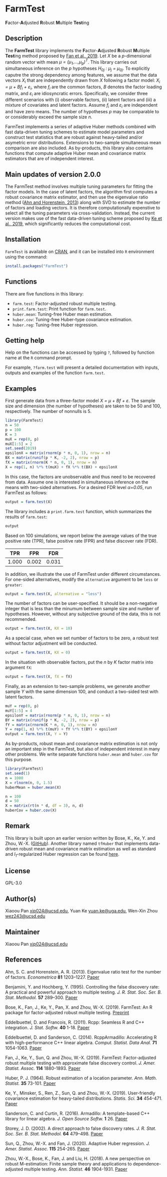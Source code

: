 # FarmTest

**F**actor-**A**djusted **R**obust **M**ultiple **Test**ing

## Description

The **FarmTest** library implements the **F**actor-**A**djusted **R**obust **M**ultiple **Test**ing method proposed by [Fan et al., 2019](https://www.tandfonline.com/doi/full/10.1080/01621459.2018.1527700). Let *X* be a *p*-dimensional random vector with mean *&mu; = (&mu;<sub>1</sub>,...,&mu;<sub>p</sub>)<sup>T</sup>*. This library carries out simultaneous inference on the *p* hypotheses *H<sub>0j</sub> : &mu;<sub>j</sub> = &mu;<sub>0j</sub>*.
To explicitly caputre the strong dependency among features, we assume that the data vectors *X<sub>i</sub>* that are independently drawn from *X* following a factor model: *X<sub>i</sub> = &mu; + Bf<sub>i</sub> + &epsilon;<sub>i</sub>*, where *f<sub>i</sub>* are the common factors, *B* denotes the factor loading matrix, and *&epsilon;<sub>i</sub>* are idiosyncratic errors. Specifically, we consider three different scenarios with (i) observable factors, (ii) latent factors and (iii) a mixture of covariates and latent factors. Assume *f<sub>i</sub>* and *&epsilon;<sub>i</sub>* are independent and have zero means. The number of hypotheses *p* may be comparable to or considerably exceed the sample size *n*.

FarmTest implements a series of adaptive Huber methods combined with fast data-driven tuning schemes to estimate model parameters and construct test statistics that are robust against heavy-tailed and/or asymetric error distributions. Extensions to two-sample simultaneous mean comparison are also included. As by-products, this library also contains functions that compute adaptive Huber mean and covariance matrix estimators that are of independent interest.

## Main updates of version 2.0.0

The FarmTest method involves multiple tuning parameters for fitting the factor models. In the case of latent factors, the algorithm first computes a robust covariance matrix estimator, and then use the eigenvalue ratio method ([Ahn and Horenstein, 2013](https://onlinelibrary.wiley.com/doi/abs/10.3982/ECTA8968)) along with SVD to estimate the number of factors and loading vectors. It is therefore computationally expenstive to select all the tuning parameters via cross-validation. Instead, the current version makes use of the fast data-driven tuning scheme proposed by [Ke et al., 2019](https://projecteuclid.org/euclid.ss/1570780979), which significantly reduces the computational cost.

## Installation

`FarmTest` is available on [CRAN](https://CRAN.R-project.org/package=FarmTest), and it can be installed into `R` environment using the command:

```r
install.packages("FarmTest")
```

## Functions

There are five functions in this library:

* `farm.test`: Factor-adjusted robust multiple testing.
* `print.farm.test`: Print function for `farm.test`.
* `huber.mean`: Tuning-free Huber mean estimation.
* `huber.cov`: Tuning-free Huber-type covariance estimation.
* `huber.reg`: Tuning-free Huber regression.

## Getting help

Help on the functions can be accessed by typing `?`, followed by function name at the `R` command prompt. 

For example, `?farm.test` will present a detailed documentation with inputs, outputs and examples of the function `farm.test`.

## Examples

First generate data from a three-factor model *X = &mu; + Bf + &epsilon;*. The sample size and dimension (the number of hypotheses) are taken to be 50 and 100, respectively. The number of nonnulls is 5.

```r
library(FarmTest)
n = 50
p = 100
K = 3
muX = rep(0, p)
muX[1:5] = 2
set.seed(2019)
epsilonX = matrix(rnorm(p * n, 0, 1), nrow = n)
BX = matrix(runif(p * K, -2, 2), nrow = p)
fX = matrix(rnorm(K * n, 0, 1), nrow = n)
X = rep(1, n) %*% t(muX) + fX %*% t(BX) + epsilonX
```

In this case, the factors are unobservable and thus need to be recovered from data. Assume one is interested in simultaneous inference on the means with two-sided alternatives. For a desired FDR level *&alpha;=0.05*, run FarmTest as follows:

```r
output = farm.test(X)
```

The library includes a `print.farm.test` function, which summarizes the results of `farm.test`: 

```r
output
```

Based on 100 simulations, we report below the average values of the true positive rate (TPR), false positive rate (FPR) and false discover rate (FDR).

| TPR | FPR | FDR |
| :---: | :---: | :---: | 
| 1.000 | 0.002 | 0.031 |

In addition, we illustrate the use of FarmTest under different circumstances. For one-sided alternatives, modify the `alternative` argument to be `less` or `greater`:

```r
output = farm.test(X, alternative = "less")
```

The number of factors can be user-specified. It should be a non-negative integer that is less than the minumum between sample size and number of hypotheses. However, without any subjective ground of the data, this is not recommended.

```r
output = farm.test(X, KX = 10)
```

As a special case, when we set number of factors to be zero, a robust test without factor adjustment will be conducted.

```r
output = farm.test(X, KX = 0)
```

In the situation with observable factors, put the *n* by *K* factor matrix into argument `fX`:

```r
output = farm.test(X, fX = fX)
```

Finally, as an extension to two-sample problems, we generate another sample *Y* with the same dimension 100, and conduct a two-sided test with latent factors.

```r
muY = rep(0, p)
muY[1:5] = 4
epsilonY = matrix(rnorm(p * n, 0, 1), nrow = n)
BY = matrix(runif(p * K, -2, 2), nrow = p)
fY = matrix(rnorm(K * n, 0, 1), nrow = n)
Y = rep(1, n) %*% t(muY) + fY %*% t(BY) + epsilonY
output = farm.test(X, Y = Y)
```
 
As by-products, robust mean and covariance matrix estimation is not only an important step in the FarmTest, but also of independent interest in many other problems. We write separate functions `huber.mean` and `huber.cov` for this purpose.

```r
library(FarmTest)
set.seed(1)
n = 1000
X = rlnorm(n, 0, 1.5)
huberMean = huber.mean(X)

n = 100
d = 50
X = matrix(rt(n * d, df = 3), n, d)
huberCov = huber.cov(X)
```

## Remark 

This library is built upon an earlier version written by Bose, K., Ke, Y. and Zhou, W.-X. ([GitHub](https://github.com/kbose28/FarmTest)). Another library named `tfHuber` that implements data-driven robust mean and covariance matrix estimation as well as standard and *l<sub>1</sub>*-regularized Huber regression can be found [here](https://github.com/XiaoouPan/tfHuber).

## License

GPL-3.0

## Author(s)

Xiaoou Pan <xip024@ucsd.edu>, Yuan Ke <yuan.ke@uga.edu>, Wen-Xin Zhou <wez243@ucsd.edu> 

## Maintainer

Xiaoou Pan <xip024@ucsd.edu>

## References

Ahn, S. C. and Horenstein, A. R. (2013). Eigenvalue ratio test for the number of factors. *Econometrica* **81** 1203–1227. [Paper](https://onlinelibrary.wiley.com/doi/abs/10.3982/ECTA8968)

Benjamini, Y. and Hochberg, Y. (1995). Controlling the false discovery rate: A practical and powerful approach to multiple testing. *J. R. Stat. Soc. Ser. B. Stat. Methodol.* **57** 289–300. [Paper](https://www.jstor.org/stable/2346101?seq=1#metadata_info_tab_contents)

Bose, K., Fan, J., Ke, Y., Pan, X. and Zhou, W.-X. (2019). FarmTest: An R package for factor-adjusted robust multiple testing. [Preprint](https://www.math.ucsd.edu/~xip024/Papers/FarmTest.pdf)

Eddelbuettel, D. and Francois, R. (2011). Rcpp: Seamless R and C++ integration. *J. Stat. Softw.* **40** 1-18. [Paper](http://dirk.eddelbuettel.com/code/rcpp/Rcpp-introduction.pdf)

Eddelbuettel, D. and Sanderson, C. (2014). RcppArmadillo: Accelerating R with high-performance C++ linear algebra. *Comput. Statist. Data Anal.* **71** 1054-1063. [Paper](http://dirk.eddelbuettel.com/papers/RcppArmadillo.pdf)

Fan, J., Ke, Y., Sun, Q. and Zhou, W.-X. (2019). FarmTest: Factor-adjusted robust multiple testing with approximate false discovery control. *J. Amer. Statist. Assoc.* **114** 1880-1893. [Paper](https://www.tandfonline.com/doi/full/10.1080/01621459.2018.1527700) 

Huber, P. J. (1964). Robust estimation of a location parameter. *Ann. Math. Statist.* **35** 73-101. [Paper](https://projecteuclid.org/euclid.aoms/1177703732)

Ke, Y., Minsker, S., Ren, Z., Sun, Q. and Zhou, W.-X. (2019). User-friendly covariance estimation for heavy-tailed distributions. *Statis. Sci.* **34** 454-471. [Paper](https://projecteuclid.org/euclid.ss/1570780979)

Sanderson, C. and Curtin, R. (2016). Armadillo: A template-based C++ library for linear algebra. *J. Open Source Softw.* **1** 26. [Paper](http://conradsanderson.id.au/pdfs/sanderson_armadillo_joss_2016.pdf)

Storey, J. D. (2002). A direct approach to false discovery rates. *J. R. Stat. Soc. Ser. B. Stat. Methodol.* **64** 479–498. [Paper](https://www.jstor.org/stable/3088784?seq=1#metadata_info_tab_contents)

Sun, Q., Zhou, W.-X. and Fan, J. (2020). Adaptive Huber regression. *J. Amer. Statist. Assoc.* **115** 254-265. [Paper](https://www.tandfonline.com/doi/abs/10.1080/01621459.2018.1543124)

Zhou, W.-X., Bose, K., Fan, J. and Liu, H. (2018). A new perspective on robust M-estimation: Finite sample theory and applications to dependence-adjusted multiple testing. *Ann. Statist.* **46** 1904-1931. [Paper](https://projecteuclid.org/euclid.aos/1534492823)
